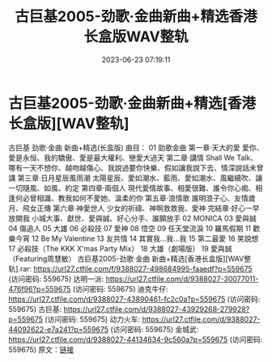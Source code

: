 ﻿---
title: 古巨基2005-劲歌·金曲新曲+精选香港长盒版WAV整轨
date: 2023-06-23 07:19:11
categories: WAV车载音乐、镜像
tags: 华语中文
---
# 古巨基2005-劲歌·金曲新曲+精选[香港长盒版][WAV整轨]

古巨基 劲歌·金曲 新曲+精选(长盒版)
曲目：
01 勁歌金曲
第一章·天大的愛
愛你、愛是永恒、我的驕傲、愛是最大權利、戀愛大過天
第二章·講情
Shall We Talk、哪有一天不想你、越吻越傷心、我說過要你快樂、假如讓我說下去、情深說話未曾講
第三章·日月星辰風雨潮
太陽星辰、愛如潮水、藍雨、愛如潮水、風繼續吹、讓一切隨風、如風、約定
第四章·兩個人
現代愛情故事、相愛很難、誰令你心痴、相逢何必曾相識、教我如何不愛她、溫柔的你
第五章·浪情歌
誰明浪子心、友情歲月、飛女正傳
第六章·神愛世人
少女的祈禱、神啊救救我、愛神
完結章·好心一早放開我
小城大事、獻世、愛與誠、好心分手、誰願放手
02 MONICA
03 愛與誠
04 傷追人
05 大雄
06 必殺技
07 愛神
08 悟空
09 任天堂流淚
10 羅馬假期
11 歡樂今宵
12 Be My Valentine
13 友共情
14 其實我…我…我
15 第二最愛
16 笑說想
17 必殺技（The KKK X'mas Party Mix）
18 大雄（劇場版）
19 愛與誠（Featuring周慧敏）
古巨基2005-劲歌·金曲 新曲+精选[香港长盒版][WAV整轨].rar: https://url27.ctfile.com/f/9388027-498684995-faaedf?p=559675
(访问密码: 559675)
达明一派: https://url27.ctfile.com/d/9388027-30077011-476f96?p=559675
(访问密码: 559675)
迪克牛仔: https://url27.ctfile.com/d/9388027-43890461-fc2c0a?p=559675
(访问密码: 559675)
古巨基: https://url27.ctfile.com/d/9388027-43929268-279928?p=559675
(访问密码: 559675)
动力火车: https://url27.ctfile.com/d/9388027-44092622-e7a241?p=559675
(访问密码: 559675)
金城武: https://url27.ctfile.com/d/9388027-44134634-9c560a?p=559675
(访问密码: 559675)
原文：[链接](https://blog.sina.com.cn/s/blog_1647c7e76010312gc.html)
